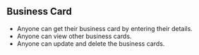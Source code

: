 ## Business Card
- Anyone can get their business card by entering their details.
- Anyone can view other business cards.
- Anyone can update and delete the business cards.